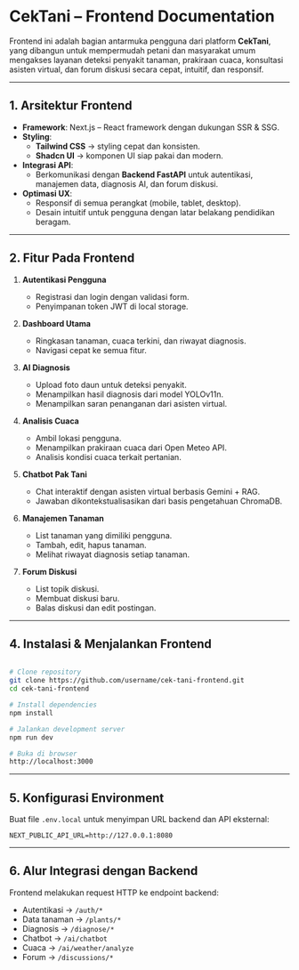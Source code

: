 # **CekTani – Frontend Documentation**

Frontend ini adalah bagian antarmuka pengguna dari platform **CekTani**, yang dibangun untuk mempermudah petani dan masyarakat umum mengakses layanan deteksi penyakit tanaman, prakiraan cuaca, konsultasi asisten virtual, dan forum diskusi secara cepat, intuitif, dan responsif.

---

## **1. Arsitektur Frontend**

- **Framework**: Next.js – React framework dengan dukungan SSR & SSG.
- **Styling**:
    - **Tailwind CSS** → styling cepat dan konsisten.
    - **Shadcn UI** → komponen UI siap pakai dan modern.
- **Integrasi API**:
    - Berkomunikasi dengan **Backend FastAPI** untuk autentikasi, manajemen data, diagnosis AI, dan forum diskusi.
- **Optimasi UX**:
    - Responsif di semua perangkat (mobile, tablet, desktop).
    - Desain intuitif untuk pengguna dengan latar belakang pendidikan beragam.

---

## **2. Fitur Pada Frontend**

1. **Autentikasi Pengguna**
    - Registrasi dan login dengan validasi form.
    - Penyimpanan token JWT di local storage.

2. **Dashboard Utama**
    - Ringkasan tanaman, cuaca terkini, dan riwayat diagnosis.
    - Navigasi cepat ke semua fitur.
3. **AI Diagnosis**
    - Upload foto daun untuk deteksi penyakit.
    - Menampilkan hasil diagnosis dari model YOLOv11n.
    - Menampilkan saran penanganan dari asisten virtual.
4. **Analisis Cuaca**
    - Ambil lokasi pengguna.
    - Menampilkan prakiraan cuaca dari Open Meteo API.
    - Analisis kondisi cuaca terkait pertanian.
5. **Chatbot Pak Tani**
    - Chat interaktif dengan asisten virtual berbasis Gemini + RAG.
    - Jawaban dikontekstualisasikan dari basis pengetahuan ChromaDB.
6. **Manajemen Tanaman**
    - List tanaman yang dimiliki pengguna.
    - Tambah, edit, hapus tanaman.
    - Melihat riwayat diagnosis setiap tanaman.
7. **Forum Diskusi**
    - List topik diskusi.
    - Membuat diskusi baru.
    - Balas diskusi dan edit postingan.

---

## **4. Instalasi & Menjalankan Frontend**

```bash

# Clone repository
git clone https://github.com/username/cek-tani-frontend.git
cd cek-tani-frontend

# Install dependencies
npm install

# Jalankan development server
npm run dev

# Buka di browser
http://localhost:3000

```

---

## **5. Konfigurasi Environment**

Buat file `.env.local` untuk menyimpan URL backend dan API eksternal:

```
NEXT_PUBLIC_API_URL=http://127.0.0.1:8080
```

---

## **6. Alur Integrasi dengan Backend**

Frontend melakukan request HTTP ke endpoint backend:

- Autentikasi → `/auth/*`
- Data tanaman → `/plants/*`
- Diagnosis → `/diagnose/*`
- Chatbot → `/ai/chatbot`
- Cuaca → `/ai/weather/analyze`
- Forum → `/discussions/*`


